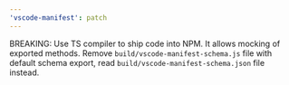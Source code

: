 ```yaml
---
'vscode-manifest': patch
---
```


BREAKING: Use TS compiler to ship code into NPM. It allows mocking of exported methods.
Remove `build/vscode-manifest-schema.js` file with default schema export, read `build/vscode-manifest-schema.json` file instead.
